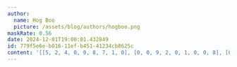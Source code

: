 ```yaml
---
author:
  name: Hog Boo
  picture: /assets/blog/authors/hogboo.png
maskRate: 0.56
date: 2024-12-01T19:00:01.432849
id: 779f5e6e-b016-11ef-b451-41234cb8625c
content: '[[5, 2, 4, 0, 0, 8, 7, 1, 0], [0, 0, 9, 2, 0, 1, 0, 0, 8], [0, 1, 0, 0, 0, 0, 0, 3, 0], [0, 0, 8, 9, 5, 4, 0, 0, 0], [0, 9, 0, 6, 0, 2, 0, 5, 7], [0, 0, 2, 7, 1, 0, 8, 0, 9], [2, 7, 0, 8, 4, 0, 0, 0, 1], [3, 0, 0, 5, 0, 0, 0, 0, 0], [9, 4, 6, 0, 0, 0, 0, 0, 0]]'
---
```

